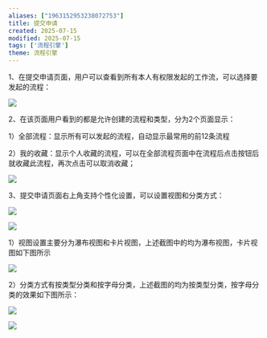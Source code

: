 ```yaml
---
aliases: ["1963152953238072753"]
title: 提交申请
created: 2025-07-15
modified: 2025-07-15
tags: ['流程引擎']
theme: 流程引擎
---
```


1、在提交申请页面，用户可以查看到所有本人有权限发起的工作流，可以选择要发起的流程：

![](c6e93481bf0f923cbcfc75f3906352f2.jpg)

2、在该页面用户看到的都是允许创建的流程和类型，分为2个页面显示：

1）全部流程：显示所有可以发起的流程，自动显示最常用的前12条流程

2）我的收藏：显示个人收藏的流程，可以在全部流程页面中在流程后点击按钮后就收藏此流程，再次点击可以取消收藏；

![](2662125799e33cc00930aa6d266dbff9.jpg)

3、提交申请页面右上角支持个性化设置，可以设置视图和分类方式：

![](78171e5d672749885de18e7ae92d8a73.jpg)

![](7a6ac23079f850b9c7f99e31b599f089.jpg)

1）视图设置主要分为瀑布视图和卡片视图，上述截图中的均为瀑布视图，卡片视图如下图所示

![](d9eb89efce21cd82b0ce5d587ff2da2a.jpg)

2）分类方式有按类型分类和按字母分类，上述截图的均为按类型分类，按字母分类的效果如下图所示：

![](84e99da42f48daad66c47d5d4b47f5f6.jpg)

![](a5a126a4a1b707e6533a15e43da8c0d4.jpg)